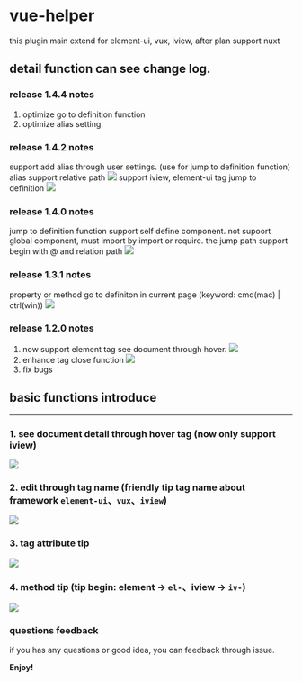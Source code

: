# vue-helper
this plugin main extend for element-ui, vux, iview, after plan support nuxt
## detail function can see change log.

### release 1.4.4 notes
1. optimize go to definition function
2. optimize alias setting.

### release 1.4.2 notes
support add alias through user settings. (use for jump to definition function)
alias support relative path
![](./examples/setting-alias.png)
support iview, element-ui tag jump to definition
![](./examples/iview-jump.gif)

### release 1.4.0 notes
jump to definition function support self define component.
not supoort global component, must import by import or require.
the jump path support begin with @ and relation path
![](./examples/definition-file-jump.gif)

### release 1.3.1 notes
property or method go to definiton in current page (keyword: cmd(mac) | ctrl(win))
![](./examples/go-to-define.gif)

### release 1.2.0 notes
1. now support element tag see document through hover.
![](./examples/element-tag.gif)
2. enhance tag close function
![](./examples/tag-slip.gif)
3. fix bugs

## basic functions introduce
---
### 1. see document detail through hover tag (**now only support iview**)
![](./examples/document.gif)

### 2. edit through tag name (friendly tip tag name about framework <code>element-ui</code>、<code>vux</code>、<code>iview</code>)
![](./examples/tag.gif)

### 3. tag attribute tip
![](./examples/attr.gif)

### 4. method tip (tip begin: element -> <code>el-</code>、iview -> <code>iv-</code>)
![](./examples/method.gif)

### questions feedback 
if you has any questions or good idea, you can feedback through issue.

**Enjoy!**
